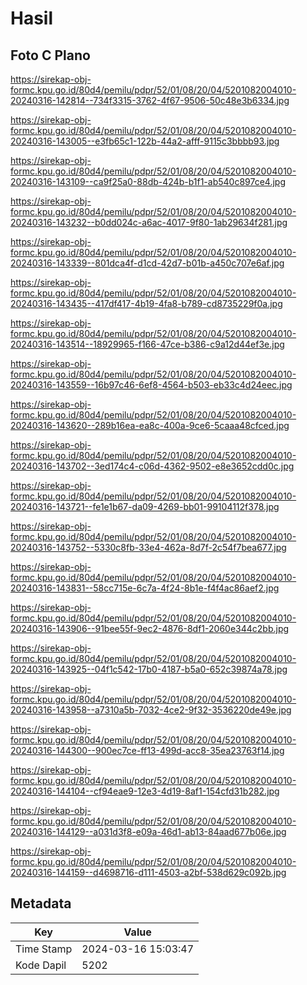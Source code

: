 # Hasil

## Foto C Plano

https://sirekap-obj-formc.kpu.go.id/80d4/pemilu/pdpr/52/01/08/20/04/5201082004010-20240316-142814--734f3315-3762-4f67-9506-50c48e3b6334.jpg

https://sirekap-obj-formc.kpu.go.id/80d4/pemilu/pdpr/52/01/08/20/04/5201082004010-20240316-143005--e3fb65c1-122b-44a2-afff-9115c3bbbb93.jpg

https://sirekap-obj-formc.kpu.go.id/80d4/pemilu/pdpr/52/01/08/20/04/5201082004010-20240316-143109--ca9f25a0-88db-424b-b1f1-ab540c897ce4.jpg

https://sirekap-obj-formc.kpu.go.id/80d4/pemilu/pdpr/52/01/08/20/04/5201082004010-20240316-143232--b0dd024c-a6ac-4017-9f80-1ab29634f281.jpg

https://sirekap-obj-formc.kpu.go.id/80d4/pemilu/pdpr/52/01/08/20/04/5201082004010-20240316-143339--801dca4f-d1cd-42d7-b01b-a450c707e6af.jpg

https://sirekap-obj-formc.kpu.go.id/80d4/pemilu/pdpr/52/01/08/20/04/5201082004010-20240316-143435--417df417-4b19-4fa8-b789-cd8735229f0a.jpg

https://sirekap-obj-formc.kpu.go.id/80d4/pemilu/pdpr/52/01/08/20/04/5201082004010-20240316-143514--18929965-f166-47ce-b386-c9a12d44ef3e.jpg

https://sirekap-obj-formc.kpu.go.id/80d4/pemilu/pdpr/52/01/08/20/04/5201082004010-20240316-143559--16b97c46-6ef8-4564-b503-eb33c4d24eec.jpg

https://sirekap-obj-formc.kpu.go.id/80d4/pemilu/pdpr/52/01/08/20/04/5201082004010-20240316-143620--289b16ea-ea8c-400a-9ce6-5caaa48cfced.jpg

https://sirekap-obj-formc.kpu.go.id/80d4/pemilu/pdpr/52/01/08/20/04/5201082004010-20240316-143702--3ed174c4-c06d-4362-9502-e8e3652cdd0c.jpg

https://sirekap-obj-formc.kpu.go.id/80d4/pemilu/pdpr/52/01/08/20/04/5201082004010-20240316-143721--fe1e1b67-da09-4269-bb01-99104112f378.jpg

https://sirekap-obj-formc.kpu.go.id/80d4/pemilu/pdpr/52/01/08/20/04/5201082004010-20240316-143752--5330c8fb-33e4-462a-8d7f-2c54f7bea677.jpg

https://sirekap-obj-formc.kpu.go.id/80d4/pemilu/pdpr/52/01/08/20/04/5201082004010-20240316-143831--58cc715e-6c7a-4f24-8b1e-f4f4ac86aef2.jpg

https://sirekap-obj-formc.kpu.go.id/80d4/pemilu/pdpr/52/01/08/20/04/5201082004010-20240316-143906--91bee55f-9ec2-4876-8df1-2060e344c2bb.jpg

https://sirekap-obj-formc.kpu.go.id/80d4/pemilu/pdpr/52/01/08/20/04/5201082004010-20240316-143925--04f1c542-17b0-4187-b5a0-652c39874a78.jpg

https://sirekap-obj-formc.kpu.go.id/80d4/pemilu/pdpr/52/01/08/20/04/5201082004010-20240316-143958--a7310a5b-7032-4ce2-9f32-3536220de49e.jpg

https://sirekap-obj-formc.kpu.go.id/80d4/pemilu/pdpr/52/01/08/20/04/5201082004010-20240316-144300--900ec7ce-ff13-499d-acc8-35ea23763f14.jpg

https://sirekap-obj-formc.kpu.go.id/80d4/pemilu/pdpr/52/01/08/20/04/5201082004010-20240316-144104--cf94eae9-12e3-4d19-8af1-154cfd31b282.jpg

https://sirekap-obj-formc.kpu.go.id/80d4/pemilu/pdpr/52/01/08/20/04/5201082004010-20240316-144129--a031d3f8-e09a-46d1-ab13-84aad677b06e.jpg

https://sirekap-obj-formc.kpu.go.id/80d4/pemilu/pdpr/52/01/08/20/04/5201082004010-20240316-144159--d4698716-d111-4503-a2bf-538d629c092b.jpg


## Metadata

| Key        | Value               |
| ---------- | ------------------- |
| Time Stamp | 2024-03-16 15:03:47 |
| Kode Dapil | 5202                |



